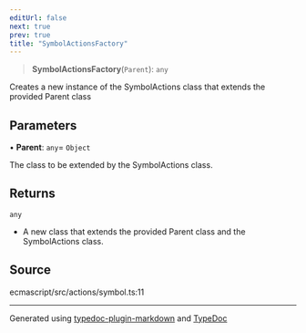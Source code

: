 ```yaml
---
editUrl: false
next: true
prev: true
title: "SymbolActionsFactory"
---
```


> **SymbolActionsFactory**(`Parent`): `any`

Creates a new instance of the SymbolActions class that extends the provided Parent class

## Parameters

• **Parent**: `any`= `Object`

The class to be extended by the SymbolActions class.

## Returns

`any`

- A new class that extends the provided Parent class and the SymbolActions class.

## Source

ecmascript/src/actions/symbol.ts:11

***

Generated using [typedoc-plugin-markdown](https://www.npmjs.com/package/typedoc-plugin-markdown) and [TypeDoc](https://typedoc.org/)
